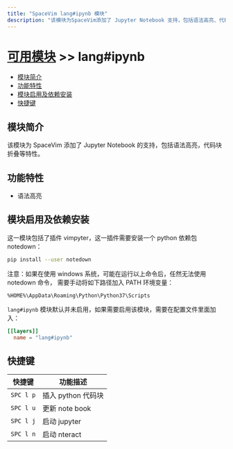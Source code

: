 ```yaml
---
title: "SpaceVim lang#ipynb 模块"
description: "该模块为SpaceVim添加了 Jupyter Notebook 支持，包括语法高亮、代码折叠等特点。"
---
```


# [可用模块](../../) >> lang#ipynb

<!-- vim-markdown-toc GFM -->

- [模块简介](#模块简介)
- [功能特性](#功能特性)
- [模块启用及依赖安装](#模块启用及依赖安装)
- [快捷键](#快捷键)

<!-- vim-markdown-toc -->

## 模块简介

该模块为 SpaceVim 添加了 Jupyter Notebook 的支持，包括语法高亮，代码块折叠等特性。

## 功能特性

- 语法高亮

## 模块启用及依赖安装

这一模块包括了插件 vimpyter，这一插件需要安装一个 python 依赖包 notedown：

```sh
pip install --user notedown
```

注意：如果在使用 windows 系统，可能在运行以上命令后，任然无法使用 notedown 命令，
需要手动将如下路径加入 PATH 环境变量：

`%HOME%\AppData\Roaming\Python\Python37\Scripts`

`lang#ipynb` 模块默认并未启用，如果需要启用该模块，需要在配置文件里面加入：

```toml
[[layers]]
  name = "lang#ipynb"
```

## 快捷键

| 快捷键    | 功能描述           |
| --------- | ------------------ |
| `SPC l p` | 插入 python 代码块 |
| `SPC l u` | 更新 note book     |
| `SPC l j` | 启动 jupyter       |
| `SPC l n` | 启动 nteract       |
